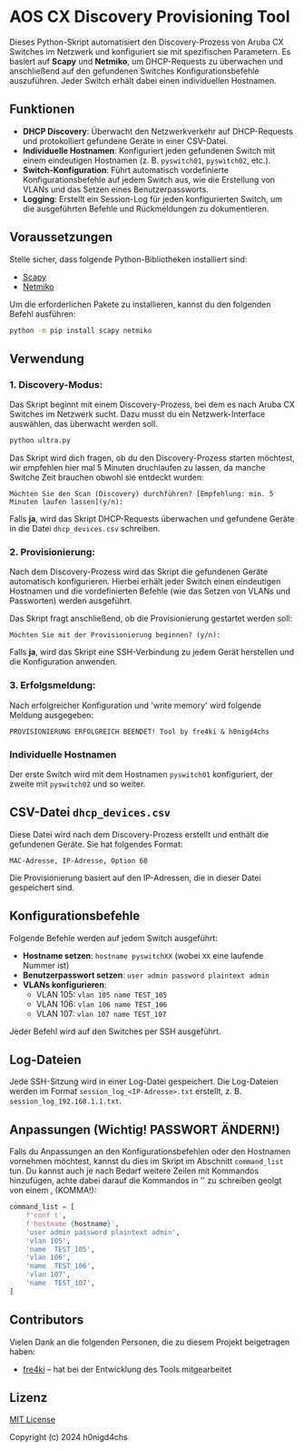 # AOS CX Discovery Provisioning Tool

Dieses Python-Skript automatisiert den Discovery-Prozess von Aruba CX Switches im Netzwerk und konfiguriert sie mit spezifischen Parametern. Es basiert auf **Scapy** und **Netmiko**, um DHCP-Requests zu überwachen und anschließend auf den gefundenen Switches Konfigurationsbefehle auszuführen. Jeder Switch erhält dabei einen individuellen Hostnamen.

## Funktionen

- **DHCP Discovery**: Überwacht den Netzwerkverkehr auf DHCP-Requests und protokolliert gefundene Geräte in einer CSV-Datei.
- **Individuelle Hostnamen**: Konfiguriert jeden gefundenen Switch mit einem eindeutigen Hostnamen (z. B. `pyswitch01`, `pyswitch02`, etc.).
- **Switch-Konfiguration**: Führt automatisch vordefinierte Konfigurationsbefehle auf jedem Switch aus, wie die Erstellung von VLANs und das Setzen eines Benutzerpassworts.
- **Logging**: Erstellt ein Session-Log für jeden konfigurierten Switch, um die ausgeführten Befehle und Rückmeldungen zu dokumentieren.

## Voraussetzungen

Stelle sicher, dass folgende Python-Bibliotheken installiert sind:

- [Scapy](https://scapy.net/)
- [Netmiko](https://github.com/ktbyers/netmiko)

Um die erforderlichen Pakete zu installieren, kannst du den folgenden Befehl ausführen:

```bash
python -m pip install scapy netmiko
```

## Verwendung

### 1. **Discovery-Modus:**

Das Skript beginnt mit einem Discovery-Prozess, bei dem es nach Aruba CX Switches im Netzwerk sucht. Dazu musst du ein Netzwerk-Interface auswählen, das überwacht werden soll.

```bash
python ultra.py
```

Das Skript wird dich fragen, ob du den Discovery-Prozess starten möchtest, wir empfehlen hier mal 5 Minuten druchlaufen zu lassen, da manche Switche Zeit brauchen obwohl sie entdeckt wurden:

```
Möchten Sie den Scan (Discovery) durchführen? [Empfehlung: min. 5 Minuten laufen lassen](y/n):
```

Falls **ja**, wird das Skript DHCP-Requests überwachen und gefundene Geräte in die Datei `dhcp_devices.csv` schreiben.

### 2. **Provisionierung:**

Nach dem Discovery-Prozess wird das Skript die gefundenen Geräte automatisch konfigurieren. Hierbei erhält jeder Switch einen eindeutigen Hostnamen und die vordefinierten Befehle (wie das Setzen von VLANs und Passworten) werden ausgeführt.

Das Skript fragt anschließend, ob die Provisionierung gestartet werden soll:

```
Möchten Sie mit der Provisionierung beginnen? (y/n):
```

Falls **ja**, wird das Skript eine SSH-Verbindung zu jedem Gerät herstellen und die Konfiguration anwenden.

### 3. **Erfolgsmeldung:**

Nach erfolgreicher Konfiguration und 'write memory' wird folgende Meldung ausgegeben:

```
PROVISIONIERUNG ERFOLGREICH BEENDET! Tool by fre4ki & h0nigd4chs
```

### Individuelle Hostnamen

Der erste Switch wird mit dem Hostnamen `pyswitch01` konfiguriert, der zweite mit `pyswitch02` und so weiter.

## CSV-Datei `dhcp_devices.csv`

Diese Datei wird nach dem Discovery-Prozess erstellt und enthält die gefundenen Geräte. Sie hat folgendes Format:

```
MAC-Adresse, IP-Adresse, Option 60
```

Die Provisionierung basiert auf den IP-Adressen, die in dieser Datei gespeichert sind.

## Konfigurationsbefehle

Folgende Befehle werden auf jedem Switch ausgeführt:

- **Hostname setzen**: `hostname pyswitchXX` (wobei `XX` eine laufende Nummer ist)
- **Benutzerpasswort setzen**: `user admin password plaintext admin`
- **VLANs konfigurieren**:
  - VLAN 105: `vlan 105 name TEST_105`
  - VLAN 106: `vlan 106 name TEST_106`
  - VLAN 107: `vlan 107 name TEST_107`
  
Jeder Befehl wird auf den Switches per SSH ausgeführt.

## Log-Dateien

Jede SSH-Sitzung wird in einer Log-Datei gespeichert. Die Log-Dateien werden im Format `session_log_<IP-Adresse>.txt` erstellt, z. B. `session_log_192.168.1.1.txt`.

## Anpassungen (Wichtig! PASSWORT ÄNDERN!)

Falls du Anpassungen an den Konfigurationsbefehlen oder den Hostnamen vornehmen möchtest, kannst du dies im Skript im Abschnitt `command_list` tun. Du kannst auch je nach Bedarf weitere Zeilen mit Kommandos hinzufügen, achte dabei darauf die Kommandos in '' zu schreiben geolgt von einem , (KOMMA!):

```python
command_list = [
    f'conf t',
    f'hostname {hostname}',
    'user admin password plaintext admin',
    'vlan 105',
    'name  TEST_105',
    'vlan 106',
    'name  TEST_106',
    'vlan 107',
    'name  TEST_107',
]
```

## Contributors

Vielen Dank an die folgenden Personen, die zu diesem Projekt beigetragen haben:

- [fre4ki](https://github.com/fre4ki) – hat bei der Entwicklung des Tools mitgearbeitet


## Lizenz

[MIT License](https://github.com/h0nigd4chs/aoscx-discovery-provisioning-tool/edit/main/LICENSE)

Copyright (c) 2024 h0nigd4chs




